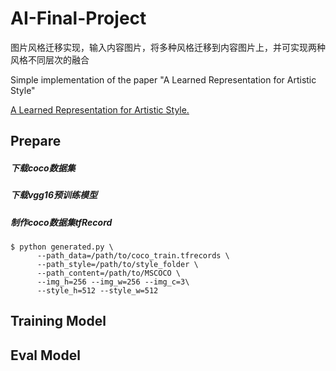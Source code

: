 # AI-Final-Project
图片风格迁移实现，输入内容图片，将多种风格迁移到内容图片上，并可实现两种风格不同层次的融合

Simple implementation of the paper "A Learned Representation for Artistic Style"

[A Learned Representation for Artistic Style.](http://cn.arxiv.org/pdf/1610.07629.pdf)

## Prepare
##### 下载coco数据集
##### 下载vgg16预训练模型
##### 制作coco数据集tfRecord
```
$ python generated.py \
      --path_data=/path/to/coco_train.tfrecords \
      --path_style=/path/to/style_folder \
      --path_content=/path/to/MSCOCO \
      --img_h=256 --img_w=256 --img_c=3\
      --style_h=512 --style_w=512 
```
## Training Model

## Eval Model